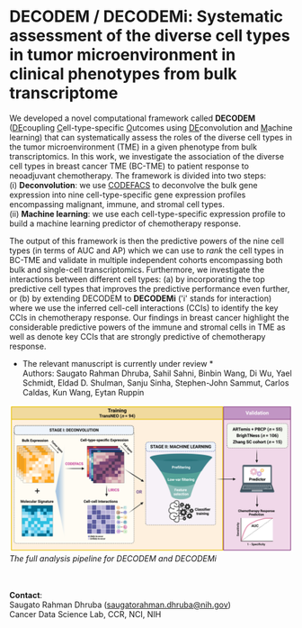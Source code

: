 # DECODEM / DECODEMi: Systematic assessment of the diverse cell types in tumor microenvironment in clinical phenotypes from bulk transcriptome  

We developed a novel computational framework called **DECODEM** (<ins>DE</ins>coupling <ins>C</ins>ell-type-specific <ins>O</ins>utcomes using <ins>DE</ins>convolution and <ins>M</ins>achine learning) that can systematically assess the roles of the diverse cell types in the tumor microenvironment (TME) in a given phenotype from bulk transcriptomics. In this work, we investigate the association of the diverse cell types in breast cancer TME (BC-TME) to patient response to neoadjuvant chemotherapy. The framework is divided into two steps:  
(i) <b>Deconvolution</b>: we use [CODEFACS](https://github.com/ruppinlab/CODEFACS/) to deconvolve the bulk gene expression into nine cell-type-specific gene expression profiles encompassing malignant, immune, and stromal cell types.   
(ii) <b>Machine learning</b>: we use each cell-type-specific expression profile to build a machine learning predictor of chemotherapy response.   

The output of this framework is then the predictive powers of the  nine cell types (in terms of AUC and AP) which we can use to *rank* the cell types in BC-TME and validate in multiple independent cohorts encompassing both bulk and single-cell transcriptomics. Furthermore, we investigate the interactions between different cell types: (a) by incorporating the top predictive cell types that improves the predictive performance even further, or (b) by extending DECODEM to **DECODEMi** ('i' stands for interaction) where we use the inferred cell-cell interactions (CCIs) to identify the key CCIs in chemotherapy response. Our findings in breast cancer highlight the considerable predictive powers of the immune and stromal cells in TME as well as denote key CCIs that are strongly predictive of chemotherapy response.  

* The relevant manuscript is currently under review *  
Authors: Saugato Rahman Dhruba, Sahil Sahni, Binbin Wang, Di Wu, Yael Schmidt, Eldad D. Shulman, Sanju Sinha, Stephen-John Sammut, Carlos Caldas, Kun Wang, Eytan Ruppin  


![DECODEM](./figures/Fig1_DECODEM_v2.png)  
*The full analysis pipeline for DECODEM and DECODEMi*
  
<br></br>
**Contact**:  
Saugato Rahman Dhruba (saugatorahman.dhruba@nih.gov)  
Cancer Data Science Lab, CCR, NCI, NIH  
